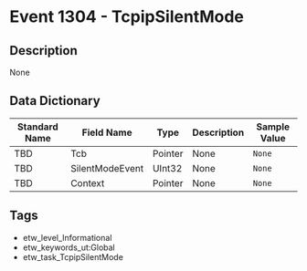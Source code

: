 # Event 1304 - TcpipSilentMode

## Description
None

## Data Dictionary
|Standard Name|Field Name|Type|Description|Sample Value|
|---|---|---|---|---|
|TBD|Tcb|Pointer|None|`None`|
|TBD|SilentModeEvent|UInt32|None|`None`|
|TBD|Context|Pointer|None|`None`|

## Tags
* etw_level_Informational
* etw_keywords_ut:Global
* etw_task_TcpipSilentMode